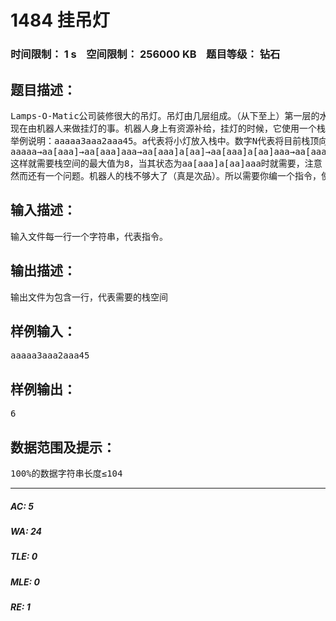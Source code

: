 # 1484 挂吊灯   
### 时间限制： 1 s&nbsp;&nbsp;&nbsp;&nbsp;空间限制： 256000 KB&nbsp;&nbsp;&nbsp;&nbsp;题目等级： 钻石  
## 题目描述：  

<pre>
Lamps-O-Matic公司装修很大的吊灯。吊灯由几层组成。（从下至上）第一层的水晶灯直接挂在环上。把环集起来以后再挂到上一层的环上面，依此类推。最后一层是一个挂满了灯和小环的大环（废话）。
现在由机器人来做挂灯的事。机器人身上有资源补给，挂灯的时候，它使用一个栈来存储灯和环。一开始，这个栈是空的。机器人执行一个指令集来运作。这个指令集是一个字符串。
举例说明：aaaaa3aaa2aaa45。a代表将小灯放入栈中。数字N代表将目前栈顶向下的N个资源取出，组成一个环，然后放回栈顶。整个栈的流程如下。
aaaaa→aa[aaa]→aa[aaa]aaa→aa[aaa]a[aa]→aa[aaa]a[aa]aaa→aa[aaa]a[[aa]aaa]→END
这样就需要栈空间的最大值为8，当其状态为aa[aaa]a[aa]aaa时就需要，注意：环和灯都算一个。
然而还有一个问题。机器人的栈不够大了（真是次品）。所以需要你编一个指令，使吊灯的设计不变，让指令所需的栈空间越小越好。所谓的设计不变，就是指：假设在同一层环原来有4个部件：i1，i2，i3，i4，现在可以改成i4，i3，i1，i2或是其他排列，但是不能有部件增加或者减少。
</pre>
  
  
## 输入描述：  

<pre>
输入文件每一行一个字符串，代表指令。
</pre>
  
  
## 输出描述：  

<pre>
输出文件为包含一行，代表需要的栈空间
</pre>
  
  
## 样例输入：  

<pre>
aaaaa3aaa2aaa45
</pre>
  
  
## 样例输出：  

<pre>
6
</pre>
  
  
## 数据范围及提示：  

<pre>
100%的数据字符串长度≤104
</pre>
  
  
***  

##### AC: 5  
##### WA: 24  
##### TLE: 0  
##### MLE: 0  
##### RE: 1  
